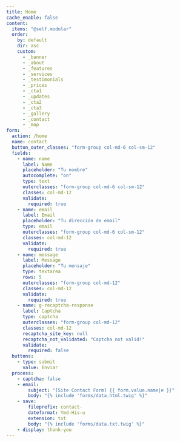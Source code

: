 ```yaml
---
title: Home
cache_enable: false
content:
  items: "@self.modular"
  order:
    by: default
    dir: asc
    custom:
      - _banner
      - _about
      - _features
      - _services
      - _testimonials
      - _prices
      - _cta1
      - _updates
      - _cta2
      - _cta3
      - _gallery
      - _contact
      - _map
form:
  action: /home
  name: contact
  button_outer_classes: "form-group col-md-6 col-sm-12"
  fields:
    - name: name
      label: Name
      placeholder: "Tu nombre"
      autocomplete: "on"
      type: text
      outerclasses: "form-group col-md-6 col-sm-12"
      classes: col-md-12
      validate:
        required: true
    - name: email
      label: Email
      placeholder: "Tu dirección de email"
      type: email
      outerclasses: "form-group col-md-6 col-sm-12"
      classes: col-md-12
      validate:
        required: true
    - name: message
      label: Message
      placeholder: "Tu mensaje"
      type: textarea
      rows: 5
      outerclasses: "form-group col-md-12"
      classes: col-md-12
      validate:
        required: true
    - name: g-recaptcha-response
      label: Captcha
      type: captcha
      outerclasses: "form-group col-md-12"
      classes: col-md-12
      recaptcha_site_key: null
      recaptcha_not_validated: "Captcha not valid!"
      validate:
        required: false
  buttons:
    - type: submit
      value: Enviar
  process:
    - captcha: false
    - email:
        subject: "[Site Contact Form] {{ form.value.name|e }}"
        body: "{% include 'forms/data.html.twig' %}"
    - save:
        fileprefix: contact-
        dateformat: Ymd-His-u
        extension: txt
        body: "{% include 'forms/data.txt.twig' %}"
    - display: thank-you
---
```

